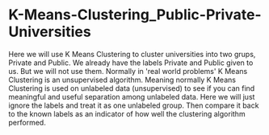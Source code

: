 # K-Means-Clustering_Public-Private-Universities
Here we will use K Means Clustering to cluster universities into two grups, Private and Public. We already have the labels Private and 
Public given to us. But we will not use them. Normally in 'real world problems' K Means Clustering is an unsupervised algorithm. Meaning 
normally K Means Clustering is used on unlabeled data (unsupervised) to see if you can find meaningful and useful separation among 
unlabeled data. Here we will just ignore the labels and treat it as one unlabeled group. Then compare it back to the known labels as an 
indicator of how well the clustering algorithm performed.
